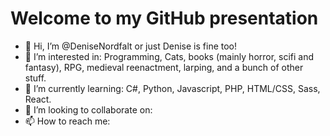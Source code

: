 <h1>Welcome to my GitHub presentation</h1>

- 👋 Hi, I’m @DeniseNordfalt or just Denise is fine too!
- 👀 I’m interested in: Programming, Cats,  books (mainly horror, scifi and fantasy), RPG, medieval reenactment, larping, and a bunch of other stuff.  
- 🌱 I’m currently learning: C#, Python, Javascript, PHP, HTML/CSS, Sass, React. 
- 💞️ I’m looking to collaborate on: 
- 📫 How to reach me:

<!---
DeniseNordfalt/DeniseNordfalt is a ✨ special ✨ repository because its `README.md` (this file) appears on your GitHub profile.
You can click the Preview link to take a look at your changes.
--->
